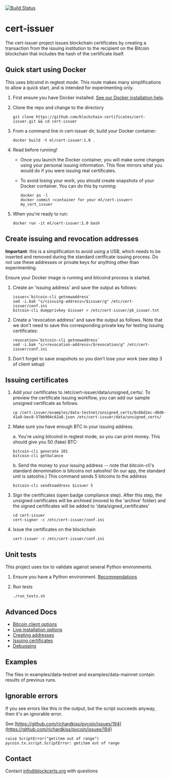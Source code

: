 [![Build Status](https://travis-ci.org/blockchain-certificates/cert-issuer.svg?branch=master)](https://travis-ci.org/blockchain-certificates/cert-issuer)

# cert-issuer

The cert-issuer project issues blockchain certificates by creating a transaction from the issuing institution to the
recipient on the Bitcoin blockchain that includes the hash of the certificate itself. 

## Quick start using Docker

This uses bitcoind in regtest mode. This route makes many simplifications to allow a quick start, and is intended for
experimenting only.

1. First ensure you have Docker installed. [See our Docker installation help](https://github.com/blockchain-certificates/developer-common-docs/blob/master/docker_install.md).

2. Clone the repo and change to the directory

    ```
    git clone https://github.com/blockchain-certificates/cert-issuer.git && cd cert-issuer
    ```


3. From a command line in cert-issuer dir, build your Docker container:
    
    ```
    docker build -t ml/cert-issuer:1.0 .
    ```

4. Read before running!

    - Once you launch the Docker container, you will make some changes using your personal issuing information. This flow mirrors what you would do if you were issuing real certificates.
    - To avoid losing your work, you should create snapshots of your Docker container. You can do this by running:

        ```
        docker ps -l
        docker commit <container for your ml/cert-issuer> my_cert_issuer
        ```

5. When you're ready to run:

    ```
    docker run -it ml/cert-issuer:1.0 bash
    ```

## Create issuing and revocation addresses

__Important__: this is a simplification to avoid using a USB, which needs to be inserted and removed during the
standard certficate issuing process. Do not use these addresses or private keys for anything other than experimenting.

Ensure your Docker image is running and bitcoind process is started.

1. Create an 'issuing address' and save the output as follows:

    ```
    issuer=`bitcoin-cli getnewaddress`
    sed -i.bak "s/<issuing-address>/$issuer/g" /etc/cert-issuer/conf.ini
    bitcoin-cli dumpprivkey $issuer > /etc/cert-issuer/pk_issuer.txt
    ```

2. Create a 'revocation address' and save the output as follows. Note that we don't need to save this
corresponding private key for testing issuing certificates:

    ```
    revocation=`bitcoin-cli getnewaddress`
    sed -i.bak "s/<revocation-address>/$revocation/g" /etc/cert-issuer/conf.ini
    ```

3. Don't forget to save snapshots so you don't lose your work (see step 3 of client setup)

## Issuing certificates

1. Add your certificates to /etc/cert-issuer/data/unsigned_certs/. To preview the certificate issuing workflow, you can add our sample unsigned certificate as follows.

    ```
    cp /cert-issuer/examples/data-testnet/unsigned_certs/6c6bd2ec-d0d6-41a9-bec8-57bb904c62a8.json /etc/cert-issuer/data/unsigned_certs/
    ```

2. Make sure you have enough BTC in your issuing address.

    a. You're using bitcoind in regtest mode, so you can print money. This should give you 50 (fake) BTC:

    ```
    bitcoin-cli generate 101
    bitcoin-cli getbalance
    ```

    b. Send the money to your issuing address -- note that bitcoin-cli's standard denomination is bitcoins not satoshis! (In our
    app, the standard unit is satoshis.) This command sends 5 bitcoins to the address

    ```
    bitcoin-cli sendtoaddress $issuer 5
    ```

3. Sign the certificates (open badge compliance step). After this step, the unsigned certificates will be archived (moved to the 'archive' folder) and the signed certificates will be added to 'data/signed_certificates'

    ```
    cd cert-issuer
    cert-signer -c /etc/cert-issuer/conf.ini
    ```

4. Issue the certificates on the blockchain

    ```
    cert-issuer -c /etc/cert-issuer/conf.ini
    ```

## Unit tests

This project uses tox to validate against several Python environments.

1. Ensure you have a Python environment. [Recommendations](https://github.com/blockchain-certificates/developer-common-docs/blob/master/virtualenv.md)

2. Run tests
    ```
    ./run_tests.sh
    ```

## Advanced Docs

- [Bitcoin client options](docs/options.md)
- [Live installation options](docs/live.md)
- [Creating addresses](docs/make_addresses.md)
- [Issuing certificates](docs/issuing.md)
- [Debugging](docs/debugging.md)

## Examples

The files in examples/data-testnet and examples/data-mainnet contain results of previous runs. 

## Ignorable errors

If you see errors like this in the output, but the script succeeds anyway,
then it's an ignorable error. 

See [https://github.com/richardkiss/pycoin/issues/194](https://github.com/richardkiss/pycoin/issues/194)

```
raise ScriptError("getitem out of range")
pycoin.tx.script.ScriptError: getitem out of range
```

## Contact

Contact [info@blockcerts.org](mailto:info@blockcerts.org) with questions


